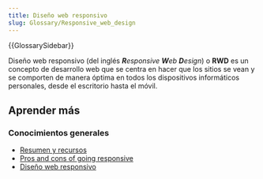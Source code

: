```yaml
---
title: Diseño web responsivo
slug: Glossary/Responsive_web_design
---
```


{{GlossarySidebar}}

Diseño web responsivo (del inglés _**R**esponsive **W**eb **D**esign_) o **RWD** es un concepto de desarrollo web que se centra en hacer que los sitios se vean y se comporten de manera óptima en todos los dispositivos informáticos personales, desde el escritorio hasta el móvil.

## Aprender más

### Conocimientos generales

- [Resumen y recursos](/es/docs/Web_Development/Responsive_Web_design)
- [Pros and cons of going responsive](/es/docs/Web_Development/Mobile/Responsive_design)
- [Diseño web responsivo](http://msdn.microsoft.com/en-us/magazine/hh653584.aspx)
